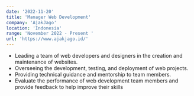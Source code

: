 ```yaml
---
date: '2022-11-20'
title: 'Manager Web Development'
company: 'AjakJago'
location: 'Indonesia'
range: 'November 2022 - Present '
url: 'https://www.ajakjago.id/'
---
```


- Leading a team of web developers and designers in the creation and maintenance of websites.
- Overseeing the development, testing, and deployment of web projects.
- Providing technical guidance and mentorship to team members.
- Evaluate the performance of web development team members and provide feedback to help improve their skills
